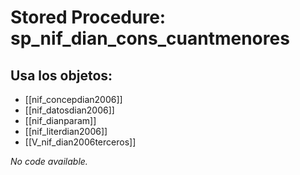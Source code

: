 # Stored Procedure: sp_nif_dian_cons_cuantmenores

## Usa los objetos:
- [[nif_concepdian2006]]
- [[nif_datosdian2006]]
- [[nif_dianparam]]
- [[nif_literdian2006]]
- [[V_nif_dian2006terceros]]

*No code available.*
